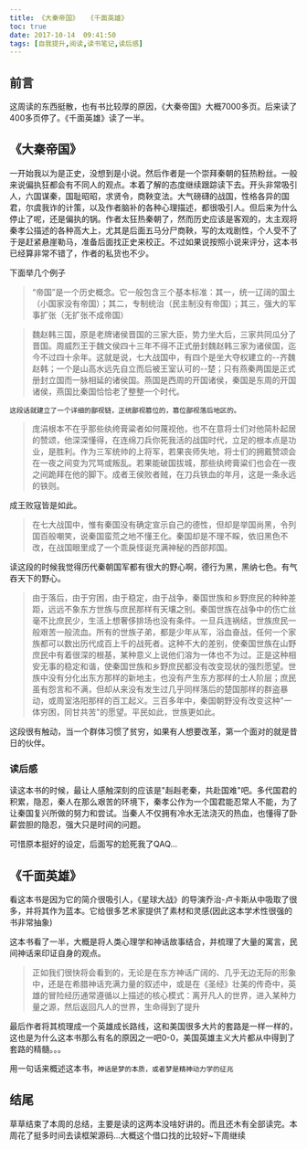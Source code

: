 ```yaml
---
title: 《大秦帝国》  《千面英雄》
toc: true
date: 2017-10-14  09:41:50
tags: [自我提升,阅读,读书笔记,读后感]
---
```


## 前言

这周读的东西挺散，也有书比较厚的原因，《大秦帝国》大概7000多页。后来读了400多页停了。《千面英雄》读了一半。

## 《大秦帝国》

一开始我以为是正史，没想到是小说。然后作者是一个崇拜秦朝的狂热粉丝。一般来说偏执狂都会有不同人的观点。本着了解的态度继续跟踪读下去。开头非常吸引人，六国谋秦，国耻昭昭，求贤令，商鞅变法。大气磅礴的战国，性格各异的国君，尔虞我诈的计策，以及作者脑补的各种心理描述，都很吸引人。但后来为什么停止了呢，还是偏执的锅。作者太狂热秦朝了，然而历史应该是客观的，太主观将秦孝公描述的各种高大上，尤其是后面五马分尸商鞅，写的太戏剧性，个人受不了于是赶紧悬崖勒马，准备后面找正史来校正。不过如果说按照小说来评分，这本书已经算非常不错了，作者的私货也不少。

下面举几个例子

>	“帝国”是一个历史概念。它一般包含三个基本标准：其一，统一辽阔的国土（小国家没有帝国）；其二，专制统治（民主制没有帝国）；其三，强大的军事扩张（无扩张不成帝国）

>魏赵韩三国，原是老牌诸侯晋国的三家大臣，势力坐大后，三家共同瓜分了晋国。周威烈王于魏文侯四十三年不得不正式册封魏赵韩三家为诸侯国，迄今不过四十余年。这就是说，七大战国中，有四个是坐大夺权建立的--齐魏赵韩；一个是山高水远先自立而后被王室认可的--楚；只有燕秦两国是正式册封立国而一脉相延的诸侯国。燕国是西周的开国诸侯，秦国是东周的开国诸侯，燕国比秦国恰恰老了整整一个时代。

`这段话就建立了一个详细的鄙视链，正统鄙视篡位的，篡位鄙视落后地区的。`

>庞涓根本不在乎那些纨绔膏粱者如何蔑视他，也不在意将士们对他简朴起居的赞颂，他深深懂得，在连绵刀兵你死我活的战国时代，立足的根本点是功业，是胜利。作为三军统帅的上将军，若果丧师失地，将士们的拥戴赞颂会在一夜之间变为咒骂或叛乱。若果能破国拔城，那些纨绔膏粱们也会在一夜之间跪拜在他的脚下。成者王侯败者贼，在刀兵铁血的年月，这是一条永远的铁则。

成王败寇皆是如此。

>	在七大战国中，惟有秦国没有确定宣示自己的德性，但却是举国尚黑，令列国百般嘲笑，说秦国蛮荒之地不懂王化。秦国却是不理不睬，依旧黑色不改，在战国眼里成了一个乖戾怪诞充满神秘的西部邦国。

读这段的时候我觉得历代秦朝国军都有很大的野心啊，德行为黑，黑纳七色。有气吞天下的野心。

>由于落后，由于穷困，由于稳定，由于战争，秦国世族和乡野庶民的种种差距，远远不象东方世族与庶民那样有天壤之别。秦国世族在战争中的伤亡丝毫不比庶民少，生活上想奢侈排场也没有条件。一旦兵连祸结，世族庶民一般艰苦一般流血。所有的世族子弟，都是少年从军，浴血奋战，任何一个家族都可以数出历代成百上千的战死者。这种不大的差别，使秦国世族在山野庶民中有着很深的根基，某种意义上说他们溶为一体也不为过。正是这种相安无事的稳定和谐，使秦国世族和乡野庶民都没有改变现状的强烈愿望。世族中没有分化出东方那样的新地主，也没有产生东方那样的士人阶层；庶民虽有怨言和不满，但却从来没有发生过几乎同样落后的楚国那样的群盗暴动，或周室洛阳那样的百工起义。三百多年中，秦国朝野没有改变这种"一体穷困，同甘共苦"的愿望。平民如此，世族更如此。

这段很有触动，当一个群体习惯了贫穷，如果有人想要改革，第一个面对的就是昔日的伙伴。

### 读后感

读这本书的时候，最让人感触深刻的应该是"赳赳老秦，共赴国难"吧。多代国君的积累，隐忍，秦人在那么艰苦的环境下，秦孝公作为一个国君能忍常人不能，为了让秦国复兴所做的努力和尝试。当秦人不仅拥有冷水无法浇灭的热血，也懂得了卧薪尝胆的隐忍，强大只是时间的问题。

可惜原本挺好的设定，后面写的尬死我了QAQ...




## 《千面英雄》

看这本书是因为它的简介很吸引人，《星球大战》的导演乔治-卢卡斯从中吸取了很多，并将其作为蓝本。它给很多艺术家提供了素材和灵感(因此这本学术性很强的书非常抽象)

这本书看了一半，大概是将人类心理学和神话故事结合，并梳理了大量的寓言，民间神话来印证自身的观点。

>	正如我们很快将会看到的，无论是在东方神话广阔的、几乎无边无际的形象中，还是在希腊神话充满力量的叙述中，或是在《圣经》壮美的传奇中，英雄的冒险经历通常遵循以上描述的核心模式：离开凡人的世界，进入某种力量之源，然后返回凡人的世界，生命得到了提升

最后作者将其梳理成一个英雄成长路线，这和美国很多大片的套路是一样一样的，这也是为什么这本书那么有名的原因之一吧0-0，美国英雄主义大片都从中得到了套路的精髓。。。

用一句话来概述这本书，`神话是梦的本质，或者梦是精神动力学的征兆`

## 结尾

草草结束了本周的总结，主要是读的这两本没啥好讲的。而且还木有全部读完。本周花了挺多时间去读框架源码...大概这个借口找的比较好~下周继续


